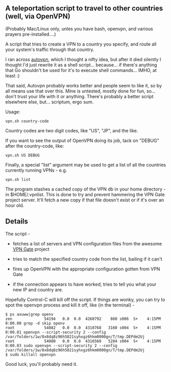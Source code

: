 A teleportation script to travel to other countries (well, via OpenVPN)
-----

(Probably Mac/Linux only, unles you have bash, openvpn, and various
prayers pre-installed....)

A script that tries to create a VPN to a country you specify, and
route all your system's traffic through that country.


I ran across [autovpn](https://github.com/adtac/autovpn), which I
thought a nifty idea, but after it died silently I thought I'd just
rewrite it as a shell script... because... if there's anything that
Go shouldn't be used for it's to execute shell commands... IMHO,
at least :)

That said, Autovpn probably works better and people seem to like
it, so by all means use that over this. Mine is untested, mostly
done for fun, so... don't trust your life with it or anything.
There's probably a better script elsewhere else, but...  scriptum,
ergo sum.

Usage:

    vpn.sh country-code

Country codes are two digit codes, like "US", "JP", and the like.

If you want to see the output of OpenVPN doing its job, tack on
"DEBUG" after the country-code, like:

    vpn.sh US DEBUG

Finally, a special "list" argument may be used to get a list of all
the countries currently running VPNs - e.g.

    vpn.sh list

The program stashes a cached copy of the VPN db in your home directory -
in $HOME/.vpnlist. This is done to try and prevent hammering the VPN Gate
project server. It'll fetch a new copy if that file doesn't exist or
if it's over an hour old.


Details
-----

The script -

- fetches a list of servers and VPN configuration files from the awesome [VPN Gate](https://www.vpngate.net/api/iphone/) project 

- tries to match the specified country code from the list, bailing if it can't

- fires up OpenVPN with the appropriate configuration gotten from VPN Gate

- if the connection appears to have worked, tries to tell you what your new IP and country are.


Hopefully Control-C will kill off the script. If things are wonky, you can try to
spot the openvpn process and kill it off, like (in the terminal) -

    $ ps axuww|grep openv
    zen              54194   0.0  0.0  4268792    860 s006  S+    4:15PM   0:00.00 grep -d skip openv
    root             54082   0.0  0.0  4310768   3160 s004  S+    4:15PM   0:00.01 openvpn --script-security 2 --config /var/folders/1w/8x8dq8z96h5821syhxgz6hkm0000gn/T/tmp.DEPdm2Uj
    root             54080   0.0  0.0  4316560   5284 s004  S+    4:15PM   0:00.03 sudo openvpn --script-security 2 --config /var/folders/1w/8x8dq8z96h5821syhxgz6hkm0000gn/T/tmp.DEPdm2Uj
    $ sudo killall openvpn

Good luck, you'll probably need it.

